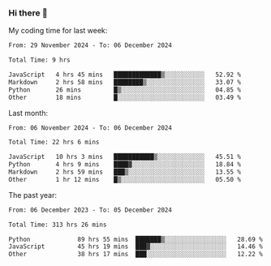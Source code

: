 ### Hi there 👋

My coding time for last week:

<!--START_SECTION:week-->

```txt
From: 29 November 2024 - To: 06 December 2024

Total Time: 9 hrs

JavaScript   4 hrs 45 mins   █████████████▒░░░░░░░░░░░   52.92 %
Markdown     2 hrs 58 mins   ████████▒░░░░░░░░░░░░░░░░   33.07 %
Python       26 mins         █▒░░░░░░░░░░░░░░░░░░░░░░░   04.85 %
Other        18 mins         █░░░░░░░░░░░░░░░░░░░░░░░░   03.49 %
```

<!--END_SECTION:week-->

Last month:

<!--START_SECTION:month-->

```txt
From: 06 November 2024 - To: 06 December 2024

Total Time: 22 hrs 6 mins

JavaScript   10 hrs 3 mins   ███████████▒░░░░░░░░░░░░░   45.51 %
Python       4 hrs 9 mins    ████▓░░░░░░░░░░░░░░░░░░░░   18.84 %
Markdown     2 hrs 59 mins   ███▒░░░░░░░░░░░░░░░░░░░░░   13.55 %
Other        1 hr 12 mins    █▒░░░░░░░░░░░░░░░░░░░░░░░   05.50 %
```

<!--END_SECTION:month-->

The past year:

<!--START_SECTION:year-->

```txt
From: 06 December 2023 - To: 05 December 2024

Total Time: 313 hrs 26 mins

Python             89 hrs 55 mins  ███████▒░░░░░░░░░░░░░░░░░   28.69 %
JavaScript         45 hrs 19 mins  ███▓░░░░░░░░░░░░░░░░░░░░░   14.46 %
Other              38 hrs 17 mins  ███░░░░░░░░░░░░░░░░░░░░░░   12.22 %
```

<!--END_SECTION:year-->
